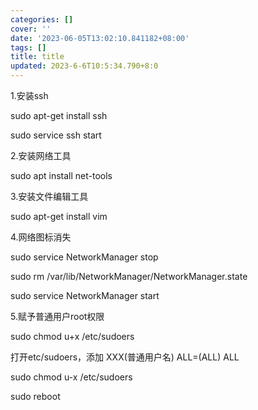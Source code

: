```yaml
---
categories: []
cover: ''
date: '2023-06-05T13:02:10.841182+08:00'
tags: []
title: title
updated: 2023-6-6T10:5:34.790+8:0
---
```

1.安装ssh

sudo apt-get install ssh

sudo service ssh start

2.安装网络工具

sudo apt install net-tools

3.安装文件编辑工具

sudo apt-get install vim

4.网络图标消失

sudo service NetworkManager stop

sudo rm /var/lib/NetworkManager/NetworkManager.state

sudo service  NetworkManager start

5.赋予普通用户root权限

sudo chmod u+x /etc/sudoers

打开etc/sudoers，添加 XXX(普通用户名) ALL=(ALL)    ALL

sudo chmod u-x /etc/sudoers

sudo reboot
